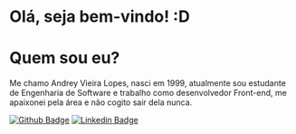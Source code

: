 # Olá, seja bem-vindo! :D

# Quem sou eu?
Me chamo Andrey Vieira Lopes, nasci em 1999, atualmente sou estudante de Engenharia de Software e trabalho como desenvolvedor Front-end, me apaixonei pela área e não cogito sair dela nunca.

[![Github Badge](https://img.shields.io/badge/-Github-000?style=flat-square&logo=Github&logoColor=white&link=https://github.com/fagnerpsantos)](https://github.com/andreyvlopes)
[![Linkedin Badge](https://img.shields.io/badge/-LinkedIn-blue?style=flat-square&logo=Linkedin&logoColor=white&link=https://www.linkedin.com/in/fagnerpsantos/)](https://www.linkedin.com/in/andreyvlopes/)




